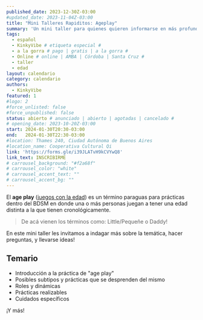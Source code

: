 ```yaml
---
published_date: 2023-12-30Z-03:00
#updated_date: 2023-11-04Z-03:00
title: "Mini Talleres Rapiditos: Ageplay"
summary: 'Un mini taller para quienes quieren informarse en más profundidad sobre Juegos con la edad (Age play), ¡o empezar a practicarlo!'
tags:
  - español
  - KinkyVibe # etiqueta especial #
  - a la gorra # pago | gratis | a la gorra #
  - Online # online | AMBA | Córdoba | Santa Cruz #
  - taller
  - edad
layout: calendario
category: calendario
authors:
  - KinkyVibe
featured: 1
#logo: 2
#force_unlisted: false
#force_unpublished: false
status: abierto # anunciado | abierto | agotadas | cancelado #
# opening_date: 2023-10-20Z-03:00
start: 2024-01-30T20:30-03:00
end:   2024-01-30T22:30-03:00
#location: Thames 240, Ciudad Autónoma de Buenos Aires
#location_name: Cooperativa Cultural Qi
link: 'https://forms.gle/i39JLATvH9kCVYwQ8'
link_text: INSCRIBIRME
# carrousel_background: "#f2a68f"
# carrousel_color: "white"
# carrousel_accent_text: ""
# carrousel_accent_bg: ""
---
```

El **age play** ([juegos con la edad](/wiki/edad)) es un término paraguas para prácticas dentro del BDSM en donde una o más personas juegan a tener una edad distinta a la que tienen cronológicamente. 

> De acá vienen los términos como: Little/Pequeñe o Daddy!

En este mini taller les invitamos a indagar más sobre la temática, hacer preguntas, y llevarse ideas! 

## Temario 
- Introducción a la práctica de "age play"
- Posibles subtipos y prácticas que se desprenden del mismo
- Roles y dinámicas 
- Prácticas realizables 
- Cuidados específicos 

¡Y más! 
